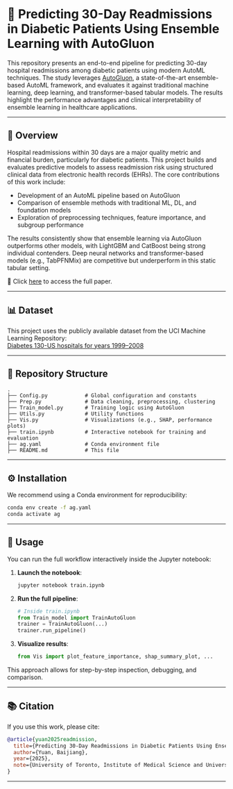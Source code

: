 # 🎯 Predicting 30-Day Readmissions in Diabetic Patients Using Ensemble Learning with AutoGluon

This repository presents an end-to-end pipeline for predicting 30-day hospital readmissions among diabetic patients using modern AutoML techniques. The study leverages [AutoGluon](https://github.com/autogluon/autogluon), a state-of-the-art ensemble-based AutoML framework, and evaluates it against traditional machine learning, deep learning, and transformer-based tabular models. The results highlight the performance advantages and clinical interpretability of ensemble learning in healthcare applications.

---

## 🧠 Overview

Hospital readmissions within 30 days are a major quality metric and financial burden, particularly for diabetic patients. This project builds and evaluates predictive models to assess readmission risk using structured clinical data from electronic health records (EHRs). The core contributions of this work include:

- Development of an AutoML pipeline based on AutoGluon  
- Comparison of ensemble methods with traditional ML, DL, and foundation models  
- Exploration of preprocessing techniques, feature importance, and subgroup performance  
 
The results consistently show that ensemble learning via AutoGluon outperforms other models, with LightGBM and CatBoost being strong individual contenders. Deep neural networks and transformer-based models (e.g., TabPFNMix) are competitive but underperform in this static tabular setting.

📄 Click [here](MBP1413_Readmission_Predictions.pdf) to access the full paper.

---

## 📊 Dataset

This project uses the publicly available dataset from the UCI Machine Learning Repository:  
[Diabetes 130-US hospitals for years 1999–2008](https://archive.ics.uci.edu/dataset/296/diabetes+130-us+hospitals+for+years+1999-2008)

---

## 📁 Repository Structure

```
.
├── Config.py            # Global configuration and constants
├── Prep.py              # Data cleaning, preprocessing, clustering
├── Train_model.py       # Training logic using AutoGluon
├── Utils.py             # Utility functions
├── Vis.py               # Visualizations (e.g., SHAP, performance plots)
├── train.ipynb          # Interactive notebook for training and evaluation
├── ag.yaml              # Conda environment file
├── README.md            # This file
```

---

## ⚙️ Installation

We recommend using a Conda environment for reproducibility:

```bash
conda env create -f ag.yaml
conda activate ag
```

---

## 🚀 Usage

You can run the full workflow interactively inside the Jupyter notebook:

1. **Launch the notebook**:
   ```bash
   jupyter notebook train.ipynb
   ```

2. **Run the full pipeline**:
   ```python
   # Inside train.ipynb
   from Train_model import TrainAutoGluon
   trainer = TrainAutoGluon(...)
   trainer.run_pipeline()
   ```

3. **Visualize results**:
   ```python
   from Vis import plot_feature_importance, shap_summary_plot, ...
   ```

This approach allows for step-by-step inspection, debugging, and comparison.

---

## 📚 Citation

If you use this work, please cite:

```bibtex
@article{yuan2025readmission,
  title={Predicting 30-Day Readmissions in Diabetic Patients Using Ensemble Learning with AutoGluon},
  author={Yuan, Baijiang},
  year={2025},
  note={University of Toronto, Institute of Medical Science and University Health Network}
}
```

---

